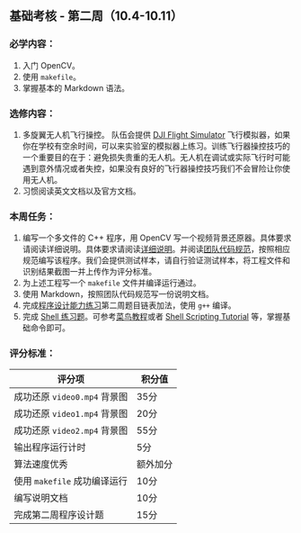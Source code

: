 ## 基础考核 - 第二周（10.4-10.11）

### 必学内容：

1. 入门 OpenCV。
2. 使用 `makefile`。
3. 掌握基本的 Markdown 语法。

### 选修内容：

1. 多旋翼无人机飞行操控。
   队伍会提供 [DJI Flight Simulator](https://www.dji.com/cn/simulator) 飞行模拟器，如果你在学校有空余时间，可以来实验室的模拟器上练习。训练飞行器操控技巧的一个重要目的在于：避免损失贵重的无人机。无人机在调试或实际飞行时可能遇到意外情况或者失控，如果没有良好的飞行器操控技巧我们不会冒险让你使用无人机。
2. 习惯阅读英文文档以及官方文档。

### 本周任务：

1. 编写一个多文件的 C++ 程序，用 OpenCV 写一个视频背景还原器。具体要求请阅读详细说明。具体要求请阅读[详细说明](https://github.com/SYSU-AERO-SWIFT/tutorial_2021/blob/master/tasks/week2/background_recovery.md)。并阅读[团队代码规范](https://github.com/SYSU-AERO-SWIFT/tutorial_2021/wiki/%E5%9B%A2%E9%98%9F%E5%8D%8F%E4%BD%9C%E8%A7%84%E8%8C%83)，按照相应规范编写该程序。我们会提供测试样本，请自行验证测试样本，将工程文件和识别结果截图一并上传作为评分标准。
2. 为上述工程写一个 `makefile` 文件并编译运行通过。
3. 使用 Markdown，按照团队代码规范写一份说明文档。
4. 完成[程序设计能力练习](https://github.com/SYSU-AERO-SWIFT/tutorial_2021/blob/master/tasks/week2/programming_exercise.md)第二周题目链表加法，使用 `g++` 编译。
5. 完成 [Shell 练习题](https://github.com/SYSU-AERO-SWIFT/tutorial_2021/blob/master/tasks/week2/shell_exercise.md)。可参考[菜鸟教程](http://www.runoob.com/linux/linux-shell.html)或者 [Shell Scripting Tutorial](https://www.shellscript.sh/) 等，掌握基础命令即可。

### 评分标准：


| 评分项                       | 积分值   |
| ---------------------------- | -------- |
| 成功还原 `video0.mp4` 背景图 | 35分     |
| 成功还原 `video1.mp4` 背景图 | 20分     |
| 成功还原 `video2.mp4` 背景图 | 55分     |
| 输出程序运行计时             | 5分      |
| 算法速度优秀                 | 额外加分 |
| 使用 `makefile` 成功编译运行 | 10分     |
| 编写说明文档                 | 10分     |
| 完成第二周程序设计题         | 15分     |

